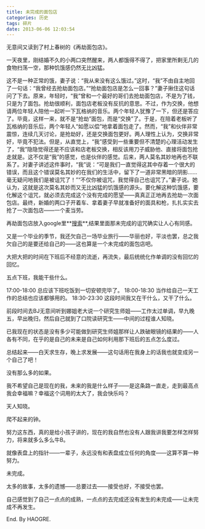 ```yaml
---
title: 未完成的面包店
categories: 历史
tags: 碎片
date: 2013-06-06 12:03:54
---
```

无意间又读到了村上春树的《再劫面包店》。

一天夜里，刚结婚不久的小两口突然醒来，两人都饿得不得了，把家里所剩无几的食物扫荡一空，那种饥饿感仍然无比凶猛。
<!-- more -->
这不是一种正常的饿，妻子说：“我从来没有这么饿过。”这时，“我”不由自主地回了一句话：“我曾经去抢劫面包店。”“抢劫面包店是怎么一回事？”妻子揪住这句话问了下去。原来，年轻时，“我”曾和一个最好的哥们去抢劫面包店，不是为了钱，只是为了面包。抢劫很顺利，面包店老板没有反抗的意思。不过，作为交换，他想请两位年轻人陪他一起听一下瓦格纳的音乐。两个年轻人犹豫了一下，但还是答应了。毕竟，这样一来，就不是“抢劫”面包，而是“交换”了。于是，在陪着老板听了瓦格纳的音乐后，两个年轻人“如愿以偿”地拿着面包走了。然而，“我”和伙伴非常震惊，连续几天讨论，是抢劫好，还是交换面包更好。两人理性上认为，交换非常好，毕竟不犯法。但是，从直觉上，“我”感受到一些重要但不清楚的心理活动发生了，“我”隐隐觉得还是不应该和店老板交换，相反该用刀子威胁他、直接将面包抢走就是。这不仅是“我”的感觉，也是伙伴的感觉。后来，两人莫名其妙地再也不联系了。对妻子讲述这件事时，“我”说：“可是我们一直觉得这其中存着一个很大的错误，而且这个错误莫名其妙的在我们的生活中，留下了一道非常黑暗的阴影……毫无疑问地我们是被诅咒了！”“不仅你被诅咒，我觉得自己也诅咒了。”妻子说。她认为，这就是这次莫名其妙而又无比凶猛的饥饿感的源头。要化解这种饥饿感，要化解这个诅咒，就必须去完成这个没有完成的愿望——真真正正地再去抢劫一次面包店。最终，新婚的两口子开着车、拿着妻子早就准备好的面具和枪，扎扎实实去抢了一次面包店——一个麦当劳。

再劫面包店放入google里**[搜索](https://www.google.com.hk/search?q=%E5%86%8D%E5%8A%AB%E9%9D%A2%E5%8C%85%E5%BA%97&qscrl=1)**,结果里面那未完成的诅咒确实让人心有同感。

又是一个毕业的季节，我还欠自己一场毕业旅行——华丽也好，平淡也罢，总之我欠自己的是要还给自己的——这也算是一个未完成的面包店吧。

大把大把的时间在下班后不经意的流逝，再流失，最后统统化作单调的没有回忆的回忆。

五点下班，我能干些什么。

17:00-18:00     总应该下班吃饭到一切安顿完毕了。
18:00-18:30     当作给自己一天工作的总结也应该都够用的。
18:30-23:30     这段时间我又在干什么，又干了什么。

前段时间去BJ无意间听到娜姐老大说一个研究生师姐——工作太过单调，早九晚五，早出晚归，然后自己就到了口院读研究生——中间的过程谁人知晓。


已我现在的状态是没有多少可能做到研究生师姐那样让人跌破眼镜的结果的——人各有不同，在乎的是自己的未来是自己如何利用那下班后的五点怎么度过。

总结起来——白天求生存，晚上求发展——这句话用在我身上的话我也就变成另一个自己了吧！

没有那么多的如果。

我不希望自己是现在的我，未来的我是什么样子——是这条路一直走，走到最高点我会幸福嘛？幸福这个词用的太大了，我会快乐吗？

天人知晓。

爬不起来的钟。

努力这东西，真的是给小孩子讲的，现在的我自然也没有人跟我讲我要怎样怎样努力，将来就多么多么牛B。

就像表盘上的指针——一辈子，永远没有和表盘成立任何的角度——这算不算一种努力。

未完成。


太多的故事，太多的遗憾——总要过去——接受也好，不接受也罢。

自己感觉到了自己一点点的成熟，一点点的去完成还没有发生的未完成——让未完成不再发生。

End.
By HAOGRE.
